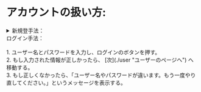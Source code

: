 # アカウントの扱い方:  

<details>
<summary>新規登手法：</summary><br>
 1. 氏名、住所、ユーザー名とパスワード、メールアドレスを入力して、登録ボタンを押す。<br>
 2. 書類検討が終わったら、登録されたメールに確認メールを送ります（１－２日間）。<br> 
 3. ユーザーは届いて来たメールを確認する必要があります。<br>
 4. 新規登録は完成しました。<br>
</details>  
<summary>ログイン手法：</summary><br>
 1. ユーザー名とパスワードを入力し、ログインのボタンを押す。<br>
 2. もし入力された情報が正しかったら、
 [次](./user "ユーザーのページへ")
 へ移動する。<br>
 3. もし正しくなかったら、「ユーザー名やパスワードが違います。もう一度やり直してください。」というメッセージを表示する。 




 
    
    

